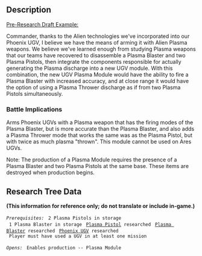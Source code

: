 ## Description

<u>Pre-Research Draft Example:</u>

Commander, thanks to the Alien technologies we've incorporated into our
Phoenix UGV, I believe we have the means of arming it with Alien Plasma
weapons. We believe we've learned enough from studying Plasma weapons
that our teams have recovered to disassemble a Plasma Blaster and two
Plasma Pistols, then integrate the components responsible for actually
generating the Plasma discharge into a new UGV module. With this
combination, the new UGV Plasma Module would have the ability to fire a
Plasma Blaster with increased accuracy, and at close range it would have
the option of using a Plasma Thrower discharge as if from two Plasma
Pistols simultaneously.

### Battle Implications

Arms Phoenix UGVs with a Plasma weapon that has the firing modes of the
Plasma Blaster, but is more accurate than the Plasma Blaster, and also
adds a Plasma Thrower mode that works the same was as the Plasma Pistol,
but with twice as much plasma "thrown". This module cannot be used on
Ares UGVs.

Note: The production of a Plasma Module requires the presence of a
Plasma Blaster and two Plasma Pistols at the same base. These items are
destroyed when production begins.

## Research Tree Data

**(This information for reference only; do not translate or include
in-game.)**

*`Prerequisites:`*
` 2 Plasma Pistols in storage`
` 1 Plasma Blaster in storage`
` `[`Plasma Pistol`](Equipment/Secondary_Weapons/Plasma_Pistol "wikilink")` researched`
` `[`Plasma Blaster`](Equipment/Primary_Weapons/Plasma_Blaster "wikilink")` researched`
` `[`Phoenix UGV`](UGVs/Phoenix_UGV "wikilink")` researched`
` Player must have used a UGV in at least one mission`

*`Opens:`*
` Enables production -- Plasma Module`